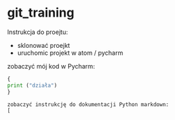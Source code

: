 # git_training

Instrukcja do proejtu:
* sklonować proejkt
* uruchomic projekt w atom / pycharm

zobaczyć mój kod w Pycharm:
``` python  
{
print ("działa")
}

zobaczyć instrukcję do dokumentacji Python markdown:
[
